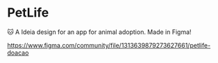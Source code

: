 # PetLife
🐱 A Ideia design for an app for animal adoption. Made in Figma!

https://www.figma.com/community/file/1313639879273627661/petlife-doacao
